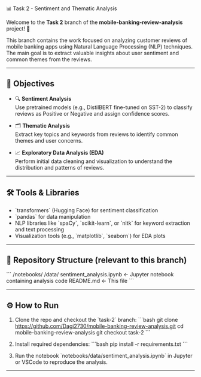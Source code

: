 📊 Task 2 - Sentiment and Thematic Analysis

Welcome to the **Task 2** branch of the **mobile-banking-review-analysis** project! 🚀

This branch contains the work focused on analyzing customer reviews of mobile banking apps using Natural Language Processing (NLP) techniques. The main goal is to extract valuable insights about user sentiment and common themes from the reviews.

---

## 🎯 Objectives

- 🔍 **Sentiment Analysis**  
  Use pretrained models (e.g., DistilBERT fine-tuned on SST-2) to classify reviews as Positive or Negative and assign confidence scores.

- 🗂️ **Thematic Analysis**  
  Extract key topics and keywords from reviews to identify common themes and user concerns.

- 📈 **Exploratory Data Analysis (EDA)**  
  Perform initial data cleaning and visualization to understand the distribution and patterns of reviews.

---

## 🛠️ Tools & Libraries

- \`transformers\` (Hugging Face) for sentiment classification  
- \`pandas\` for data manipulation  
- NLP libraries like \`spaCy\`, \`scikit-learn\`, or \`nltk\` for keyword extraction and text processing  
- Visualization tools (e.g., \`matplotlib\`, \`seaborn\`) for EDA plots

---

## 📁 Repository Structure (relevant to this branch)

\`\`\`
/notebooks/
   /data/
      sentiment_analysis.ipynb    ← Jupyter notebook containing analysis code
README.md                       ← This file
\`\`\`

---

## ⚙️ How to Run

1. Clone the repo and checkout the \`task-2\` branch:
   \`\`\`bash
   git clone https://github.com/Dagi2730/mobile-banking-review-analysis.git
   cd mobile-banking-review-analysis
   git checkout task-2
   \`\`\`

2. Install required dependencies:
   \`\`\`bash
   pip install -r requirements.txt
   \`\`\`

3. Run the notebook \`notebooks/data/sentiment_analysis.ipynb\` in Jupyter or VSCode to reproduce the analysis.

---



